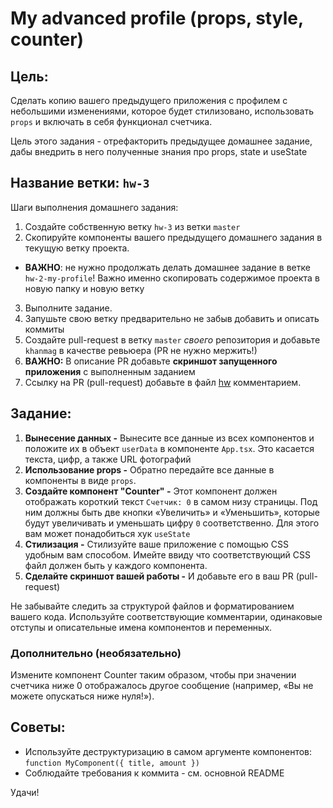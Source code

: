 # My advanced profile (props, style, counter)

## Цель:

Сделать копию вашего предыдущего приложения с профилем с небольшими изменениями, которое будет стилизовано, использовать `props` и включать в себя функционал счетчика.

Цель этого задания - отрефакторить предыдущее домашнее задание, дабы внедрить в него полученные знания про props, state и useState

## Название ветки: `hw-3`

Шаги выполнения домашнего задания:

1. Создайте собственную ветку `hw-3` из ветки `master`
2. Скопируйте компоненты вашего предыдущего домашнего задания в текущую ветку проекта.

- **ВАЖНО**: не нужно продолжать делать домашнее задание в ветке `hw-2-my-profile`! Важно именно скопировать содержимое проекта в новую папку и новую ветку

3. Выполните задание.
4. Запушьте свою ветку предварительно не забыв добавить и описать коммиты
5. Создайте pull-request в ветку `master` _своего_ репозитория и добавьте `khanmag` в качестве ревьюера (PR не нужно мержить!)
6. **ВАЖНО:** В описание PR добавьте **скриншот запущенного приложения** с выполненным заданием
7. Ссылку на PR (pull-request) добавьте в файл [hw](https://docs.google.com/spreadsheets/d/1EZhKvZKnyOAYc0MXgYjLXoBViDUXsgVwZcqWudazcBo/edit?usp=sharing) комментарием.

## Задание:

1. **Вынесение данных -** Вынесите все данные из всех компонентов и положите их в объект `userData` в компоненте `App.tsx`. Это касается текста, цифр, а также URL фотографий
2. **Использование props -** Обратно передайте все данные в компоненты в виде `props`.
3. **Создайте компонент "Counter" -** Этот компонент должен отображать короткий текст `Cчетчик: 0` в самом низу страницы. Под ним должны быть две кнопки «Увеличить» и «Уменьшить», которые будут увеличивать и уменьшать цифру `0` соответственно. Для этого вам может понадобиться хук `useState`
4. **Стилизация -** Стилизуйте ваше приложение с помощью CSS удобным вам способом. Имейте ввиду что соответствующий CSS файл должен быть у каждого компонента.
5. **Сделайте скриншот вашей работы -** И добавьте его в ваш PR (pull-request)

Не забывайте следить за структурой файлов и форматированием вашего кода. Используйте соответствующие комментарии, одинаковые отступы и описательные имена компонентов и переменных.

### Дополнительно (необязательно)

Измените компонент Counter таким образом, чтобы при значении счетчика ниже 0 отображалось другое сообщение (например, «Вы не можете опускаться ниже нуля!»).

## Советы:

- Используйте деструктуризацию в самом аргументе компонентов: `function MyComponent({ title, amount })`
- Cоблюдайте требования к коммита - см. основной README

Удачи!
